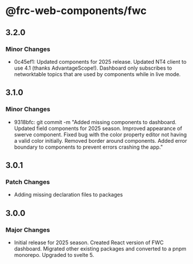 # @frc-web-components/fwc

## 3.2.0

### Minor Changes

- 0c45ef1: Updated components for 2025 release. Updated NT4 client to use 4.1 (thanks AdvantageScope!). Dashboard only subscribes to networktable topics that are used by components while in live mode.

## 3.1.0

### Minor Changes

- 9318bfc: git commit -m "Added missing components to dashboard. Updated field components for 2025 season. Improved appearance of swerve component. Fixed bug with the color property editor not having a valid color initially. Removed border around components. Added error boundary to components to prevent errors crashing the app."

## 3.0.1

### Patch Changes

- Adding missing declaration files to packages

## 3.0.0

### Major Changes

- Initial release for 2025 season. Created React version of FWC dashboard. Migrated other existing packages and converted to a pnpm monorepo. Upgraded to svelte 5.
